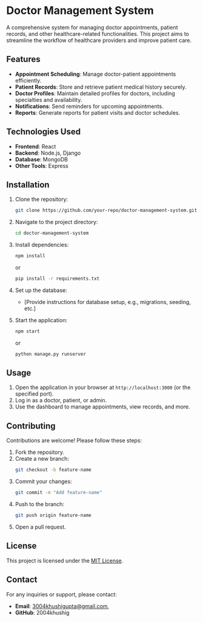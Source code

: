 # Doctor Management System

A comprehensive system for managing doctor appointments, patient records, and other healthcare-related functionalities. This project aims to streamline the workflow of healthcare providers and improve patient care.

## Features

- **Appointment Scheduling**: Manage doctor-patient appointments efficiently.
- **Patient Records**: Store and retrieve patient medical history securely.
- **Doctor Profiles**: Maintain detailed profiles for doctors, including specialties and availability.
- **Notifications**: Send reminders for upcoming appointments.
- **Reports**: Generate reports for patient visits and doctor schedules.

## Technologies Used

- **Frontend**: React
- **Backend**: Node.js, Django
- **Database**: MongoDB
- **Other Tools**: Express

## Installation

1. Clone the repository:
   ```bash
   git clone https://github.com/your-repo/doctor-management-system.git
   ```
2. Navigate to the project directory:
   ```bash
   cd doctor-management-system
   ```
3. Install dependencies:
   ```bash
   npm install
   ```
   or
   ```bash
   pip install -r requirements.txt
   ```
4. Set up the database:
   - [Provide instructions for database setup, e.g., migrations, seeding, etc.]

5. Start the application:
   ```bash
   npm start
   ```
   or
   ```bash
   python manage.py runserver
   ```

## Usage

1. Open the application in your browser at `http://localhost:3000` (or the specified port).
2. Log in as a doctor, patient, or admin.
3. Use the dashboard to manage appointments, view records, and more.

## Contributing

Contributions are welcome! Please follow these steps:

1. Fork the repository.
2. Create a new branch:
   ```bash
   git checkout -b feature-name
   ```
3. Commit your changes:
   ```bash
   git commit -m "Add feature-name"
   ```
4. Push to the branch:
   ```bash
   git push origin feature-name
   ```
5. Open a pull request.

## License

This project is licensed under the [MIT License](LICENSE).

## Contact

For any inquiries or support, please contact:

- **Email**: 3004khushigupta@gmail.com,
- **GitHub**: 2004khushig

